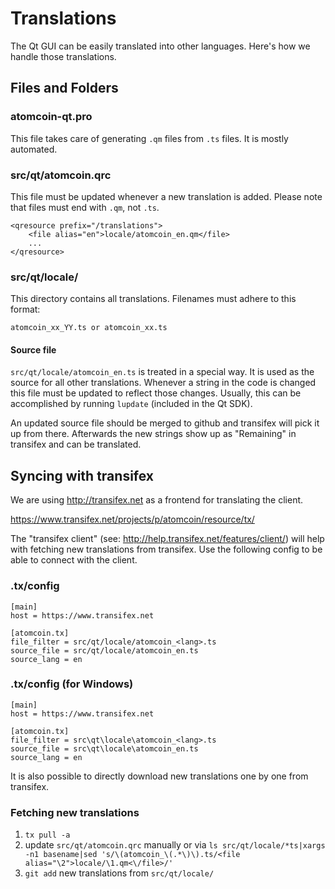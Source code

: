 Translations
============

The Qt GUI can be easily translated into other languages. Here's how we
handle those translations.

Files and Folders
-----------------

### atomcoin-qt.pro

This file takes care of generating `.qm` files from `.ts` files. It is mostly
automated.

### src/qt/atomcoin.qrc

This file must be updated whenever a new translation is added. Please note that
files must end with `.qm`, not `.ts`.

    <qresource prefix="/translations">
        <file alias="en">locale/atomcoin_en.qm</file>
        ...
    </qresource>

### src/qt/locale/

This directory contains all translations. Filenames must adhere to this format:

    atomcoin_xx_YY.ts or atomcoin_xx.ts

#### Source file

`src/qt/locale/atomcoin_en.ts` is treated in a special way. It is used as the
source for all other translations. Whenever a string in the code is changed
this file must be updated to reflect those changes. Usually, this can be
accomplished by running `lupdate` (included in the Qt SDK).

An updated source file should be merged to github and transifex will pick it
up from there. Afterwards the new strings show up as "Remaining" in transifex
and can be translated.

Syncing with transifex
----------------------

We are using http://transifex.net as a frontend for translating the client.

https://www.transifex.net/projects/p/atomcoin/resource/tx/

The "transifex client" (see: http://help.transifex.net/features/client/)
will help with fetching new translations from transifex. Use the following
config to be able to connect with the client.

### .tx/config

    [main]
    host = https://www.transifex.net

    [atomcoin.tx]
    file_filter = src/qt/locale/atomcoin_<lang>.ts
    source_file = src/qt/locale/atomcoin_en.ts
    source_lang = en
    
### .tx/config (for Windows)

    [main]
    host = https://www.transifex.net

    [atomcoin.tx]
    file_filter = src\qt\locale\atomcoin_<lang>.ts
    source_file = src\qt\locale\atomcoin_en.ts
    source_lang = en

It is also possible to directly download new translations one by one from transifex.

### Fetching new translations

1. `tx pull -a`
2. update `src/qt/atomcoin.qrc` manually or via
   `ls src/qt/locale/*ts|xargs -n1 basename|sed 's/\(atomcoin_\(.*\)\).ts/<file alias="\2">locale/\1.qm<\/file>/'`
3. `git add` new translations from `src/qt/locale/`
